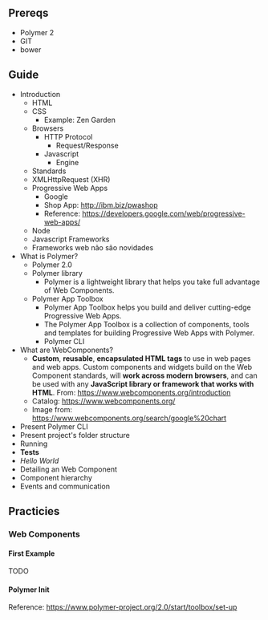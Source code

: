## Prereqs

- Polymer 2
- GIT
- bower

## Guide

- Introduction
  - HTML
  - CSS
    - Example: Zen Garden
  - Browsers
    - HTTP Protocol
      - Request/Response
    - Javascript
      - Engine
  - Standards
  - XMLHttpRequest (XHR)
  - Progressive Web Apps
    - Google
    - Shop App: http://ibm.biz/pwashop
    - Reference: https://developers.google.com/web/progressive-web-apps/
  - Node
  - Javascript Frameworks
  - Frameworks web não são novidades
- What is Polymer?
  - Polymer 2.0
  - Polymer library
    - Polymer is a lightweight library that helps you take full advantage of Web Components.
  - Polymer App Toolbox
    - Polymer App Toolbox helps you build and deliver cutting-edge Progressive Web Apps.
    - The Polymer App Toolbox is a collection of components, tools and templates for building Progressive Web Apps with Polymer.
    - Polymer CLI
- What are WebComponents?
  - **Custom**, **reusable**, **encapsulated HTML tags** to use in web pages and web apps. Custom components and widgets build on the Web Component standards, will **work across modern browsers**, and can be used with any **JavaScript library or framework that works with HTML**. From: https://www.webcomponents.org/introduction
  - Catalog: https://www.webcomponents.org/
  - Image from: https://www.webcomponents.org/search/google%20chart
- Present Polymer CLI
- Present project's folder structure
- Running
- **Tests**
- *Hello World*
- Detailing an Web Component
- Component hierarchy
- Events and communication

## Practicies

### Web Components

#### First Example

TODO

#### Polymer Init

Reference: https://www.polymer-project.org/2.0/start/toolbox/set-up

